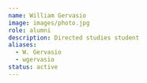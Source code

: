 ```yaml
---
name: William Gervasio
image: images/photo.jpg
role: alumni
description: Directed studies student
aliases:
  - W. Gervasio
  - wgervasio
status: active
---
```

